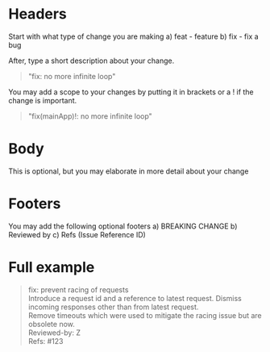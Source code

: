 
# Headers
Start with what type of change you are making
a) feat - feature
b) fix - fix a bug

After, type a short description about your change.
> "fix: no more infinite loop"

You may add a scope to your changes by putting it in brackets or a ! if the change is important.
> "fix(mainApp)!: no more infinite loop"

# Body
This is optional, but you may elaborate in more detail about your change

# Footers
You may add the following optional footers
a) BREAKING CHANGE
b) Reviewed by
c) Refs (Issue Reference ID)

# Full example

> fix: prevent racing of requests  
Introduce a request id and a reference to latest request. Dismiss  
incoming responses other than from latest request.  
Remove timeouts which were used to mitigate the racing issue but are  
obsolete now.  
Reviewed-by: Z  
Refs: #123  

